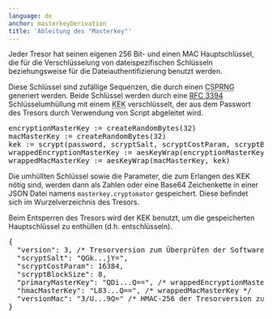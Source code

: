 ```yaml
---
language: de
anchor: masterkeyDerivation
title: 'Ableitung des "Masterkey"'
---
```

<p class="lead">Jeder Tresor hat seinen eigenen 256 Bit- und einen MAC Hauptschlüssel, die für die Verschlüsselung von dateispezifischen Schlüsseln beziehungsweise für die Dateiauthentifizierung benutzt werden.</p>

Diese Schlüssel sind zufällige Sequenzen, die durch einen <abbr title="Kryptographisch sicherer Zufallszahlengenerator (engl.: Cryptographically secure pseudorandom number generator)" class="initialism">CSPRNG</abbr> generiert werden.
Beide Schlüssel werden durch eine <a href="https://tools.ietf.org/html/rfc3394" target="_blank">RFC 3394</a> Schlüsselumhüllung mit einem <abbr title="Schlüsselverschlüsselnder Schlüssel (engl.: Key encrypting key)" class="initialism">KEK</abbr> verschlüsselt, der aus dem Passwort des Tresors durch Verwendung von Script abgeleitet wird.

<pre>
encryptionMasterKey := createRandomBytes(32)
macMasterKey := createRandomBytes(32)
kek := scrypt(password, scryptSalt, scryptCostParam, scryptBlockSize)
wrappedEncryptionMasterKey := aesKeyWrap(encryptionMasterKey, kek)
wrappedMacMasterKey := aesKeyWrap(macMasterKey, kek)
</pre>

Die umhüllten Schlüssel sowie die Parameter, die zum Erlangen des KEK nötig sind, werden dann als Zahlen oder eine Base64 Zeichenkette in einer JSON Datei namens <code>masterkey.cryptomator</code> gespeichert. Diese befindet sich im Wurzelverzeichnis des Tresors.

Beim Entsperren des Tresors wird der KEK benutzt, um die gespeicherten Hauptschlüssel zu enthüllen (d.h. entschlüsseln).

<pre>
{
  "version": 3, /* Tresorversion zum Überprüfen der Softwarekompatibilität */
  "scryptSalt": "QGk...jY=",
  "scryptCostParam": 16384,
  "scryptBlockSize": 8,
  "primaryMasterKey": "QDi...Q==", /* wrappedEncryptionMasterKey */
  "hmacMasterKey": "L83...Q==", /* wrappedMacMasterKey */
  "versionMac": "3/U...9Q=" /* HMAC-256 der Tresorversion zum Vermeiden von Downgrade-Angriffen */
}
</pre>

